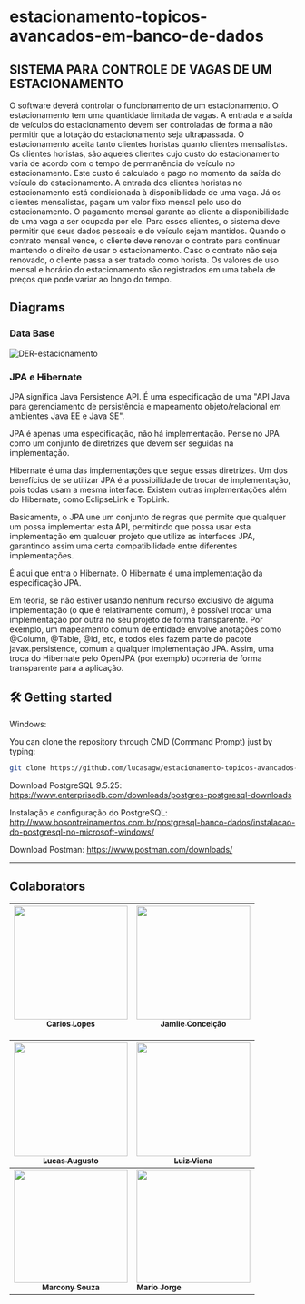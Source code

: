 # estacionamento-topicos-avancados-em-banco-de-dados

## SISTEMA PARA CONTROLE DE VAGAS DE UM ESTACIONAMENTO

O software deverá controlar o funcionamento de um estacionamento.
O estacionamento tem uma quantidade limitada de vagas. A entrada e a saída de veículos do estacionamento
devem ser controladas de forma a não permitir que a lotação do estacionamento seja ultrapassada.
O estacionamento aceita tanto clientes horistas quanto clientes mensalistas. Os clientes horistas, são aqueles
clientes cujo custo do estacionamento varia de acordo com o tempo de permanência do veículo no
estacionamento. Este custo é calculado e pago no momento da saída do veículo do estacionamento. A
entrada dos clientes horistas no estacionamento está condicionada à disponibilidade de uma vaga.
Já os clientes mensalistas, pagam um valor fixo mensal pelo uso do estacionamento. O pagamento mensal
garante ao cliente a disponibilidade de uma vaga a ser ocupada por ele. Para esses clientes, o sistema deve
permitir que seus dados pessoais e do veículo sejam mantidos. Quando o contrato mensal vence, o cliente
deve renovar o contrato para continuar mantendo o direito de usar o estacionamento. Caso o contrato não
seja renovado, o cliente passa a ser tratado como horista.
Os valores de uso mensal e horário do estacionamento são registrados em uma tabela de preços que pode
variar ao longo do tempo.

## Diagrams 

### Data Base

<img src="https://i.ibb.co/DLnz8zd/DER-estacionamento.png" alt="DER-estacionamento" border="0">

### JPA e Hibernate

JPA significa Java Persistence API. É uma especificação de uma "API Java para gerenciamento de persistência e mapeamento objeto/relacional em ambientes Java EE e Java SE".

JPA é apenas uma especificação, não há implementação. Pense no JPA como um conjunto de diretrizes que devem ser seguidas na implementação.

Hibernate é uma das implementações que segue essas diretrizes. Um dos benefícios de se utilizar JPA é a possibilidade de trocar de implementação, pois todas usam a mesma interface. Existem outras implementações além do Hibernate, como EclipseLink e TopLink.

Basicamente, o JPA une um conjunto de regras que permite que qualquer um possa implementar esta API, permitindo que possa usar esta implementação em qualquer projeto que utilize as interfaces JPA, garantindo assim uma certa compatibilidade entre diferentes implementações.

É aqui que entra o Hibernate. O Hibernate é uma implementação da especificação JPA.

Em teoria, se não estiver usando nenhum recurso exclusivo de alguma implementação (o que é relativamente comum), é possível trocar uma implementação por outra no seu projeto de forma transparente. Por exemplo, um mapeamento comum de entidade envolve anotações como @Column, @Table, @Id, etc, e todos eles fazem parte do pacote javax.persistence, comum a qualquer implementação JPA. Assim, uma troca do Hibernate pelo OpenJPA (por exemplo) ocorreria de forma transparente para a aplicação.

## 🛠 Getting started

Windows:

You can clone the repository through CMD (Command Prompt) just by typing:

```sh
git clone https://github.com/lucasagw/estacionamento-topicos-avancados-em-banco-de-dados.git
```
Download PostgreSQL 9.5.25: https://www.enterprisedb.com/downloads/postgres-postgresql-downloads

Instalação e configuração do PostgreSQL: http://www.bosontreinamentos.com.br/postgresql-banco-dados/instalacao-do-postgresql-no-microsoft-windows/

Download Postman: https://www.postman.com/downloads/

---

## Colaborators
	

[<img src="https://avatars.githubusercontent.com/u/62854228?v=4" width="200px; "/><br><sub><b>Carlos Lopes</b></sub>](https://github.com/carlosdevv/) |  [<img src="https://avatars.githubusercontent.com/u/15247079?v=4" width="200px;"/><br><sub><b>Jamile Conceição</b></sub>](https://github.com/jamile08) | 	
:---: | ---

[<img src="https://avatars.githubusercontent.com/u/79553621?s=96&v=4" width="200px;"/><br><sub><b>Lucas Augusto</b></sub>](https://github.com/lucasagw) | 	 [<img src="https://avatars.githubusercontent.com/u/55607722?v=4" width="200px;"/><br><sub><b>Luiz Viana</b></sub>](https://github.com/LuizVian4/) |
:---: | ---
[<img src="https://avatars.githubusercontent.com/u/54107073?v=4" width="200px;"/><br><sub><b>Marcony Souza</b></sub>](https://github.com/marconySouza) | 	 [<img src="https://avatars.githubusercontent.com/u/554178?v=4" width="200px;"/><br><sub><b>Mario Jorge</b></sub>](https://github.com/mariojp) |
